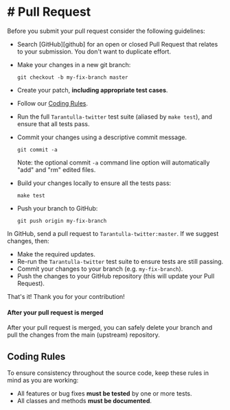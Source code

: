 # # Pull Request
Before you submit your pull request consider the following guidelines:

* Search [GitHub][github] for an open or closed Pull Request that relates to
  your submission. You don't want to duplicate effort.
* Make your changes in a new git branch:

    ```shell
    git checkout -b my-fix-branch master
    ```

* Create your patch, **including appropriate test cases**.
* Follow our [Coding Rules](#rules).
* Run the full `Tarantulla-twitter` test suite (aliased by `make test`), and ensure
  that all tests pass.
* Commit your changes using a descriptive commit message.

    ```shell
    git commit -a
    ```
  Note: the optional commit `-a` command line option will automatically "add"
  and "rm" edited files.

* Build your changes locally to ensure all the tests pass:

    ```shell
    make test
    ```

* Push your branch to GitHub:

    ```shell
    git push origin my-fix-branch
    ```

In GitHub, send a pull request to `Tarantulla-twitter:master`.
If we suggest changes, then:

* Make the required updates.
* Re-run the `Tarantulla-twitter` test suite to ensure tests are still passing.
* Commit your changes to your branch (e.g. `my-fix-branch`).
* Push the changes to your GitHub repository (this will update your Pull Request).

That's it! Thank you for your contribution!



#### After your pull request is merged

After your pull request is merged, you can safely delete your branch and pull the changes from the main (upstream) repository.

## <a name="rules"></a> Coding Rules

To ensure consistency throughout the source code, keep these rules in mind as you are working:

* All features or bug fixes **must be tested** by one or more tests.
* All classes and methods **must be documented**.